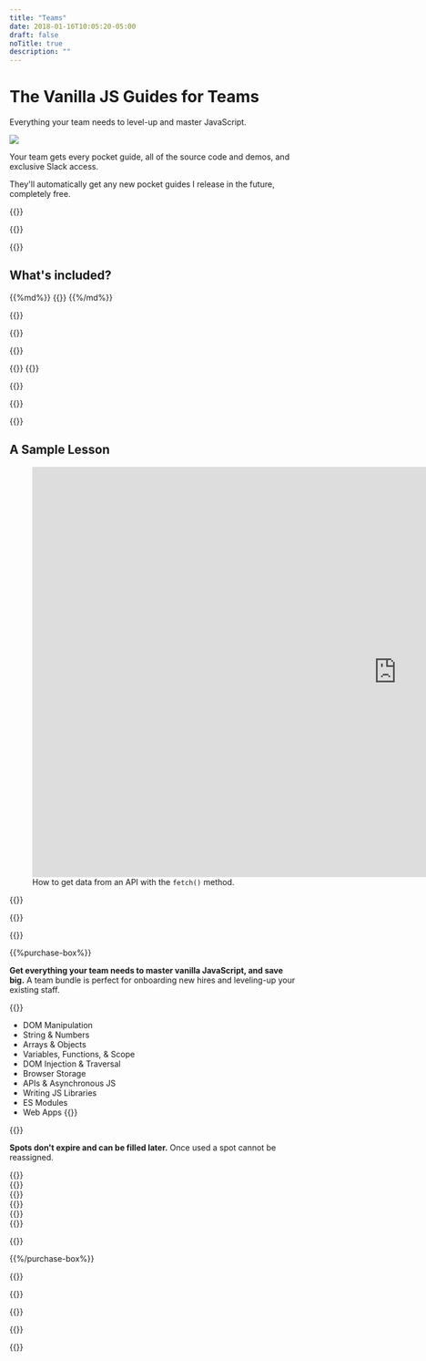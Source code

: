 ```yaml
---
title: "Teams"
date: 2018-01-16T10:05:20-05:00
draft: false
noTitle: true
description: ""
---
```


<h1 class="no-padding-top no-margin-bottom h5 text-sans">The Vanilla JS Guides for Teams</h1>
<p><span class="text-xlarge text-serif">Everything your team needs to level-up and master JavaScript.</span></p>

<img class="img-center img-hero" src="/img/guides/complete-set.png">

<span class="text-large">Your team gets every pocket guide, all of the source code and demos, and exclusive Slack access.</span>

They'll automatically get any new pocket guides I release in the future, completely&nbsp;free.

{{<cta for="guides-all">}}

<div class="padding-bottom-small">{{<pricing-link>}}</div>

{{<guide-used-by>}}

## What's included?

<div class="list-spaced-small">
{{%md%}}
{{<product-list package="complete">}}
{{%/md%}}
</div>

{{<guide-formats>}}

{{<testimonial-group group="learn">}}

{{<bonuses-teams>}}

{{<cta for="bonusesGuides">}}
{{<cta for="bonusesList">}}

{{<pricing-link>}}

{{<testimonial-group group="slack">}}

{{<guide-skills teams="true">}}

## A Sample Lesson

<figure>
	<div class="fluid-vids no-margin-bottom"><iframe src="https://player.vimeo.com/video/531873765?badge=0&amp;autopause=0&amp;player_id=0&amp;app_id=58479" width="1280" height="720" frameborder="0" allow="autoplay; fullscreen; picture-in-picture" allowfullscreen></iframe></div>
	<figcaption>How to get data from an API with the <code>fetch()</code> method.</figcaption>
</figure>

{{<sample>}}

{{<guide-money-back teams="true">}}

{{<guide-about-me>}}

{{%purchase-box%}}

**Get everything your team needs to master vanilla JavaScript, and save big.** A team bundle is perfect for onboarding new hires and leveling-up your existing staff.

{{<purchase-summary bundle="true" teams="true">}}
- DOM Manipulation
- String & Numbers
- Arrays & Objects
- Variables, Functions, & Scope
- DOM Injection & Traversal
- Browser Storage
- APIs & Asynchronous JS
- Writing JS Libraries
- ES Modules
- Web Apps
{{</purchase-summary>}}

{{<cta for="guide-buy">}}

**Spots don't expire and can be filled later.** Once used a spot cannot be reassigned.

<div class="row">
	<div class="grid-half margin-bottom-small">{{<purchase-link-teams price="ten" n="10">}}</div>
	<div class="grid-half margin-bottom-small">{{<purchase-link-teams price="fifteen" n="15">}}</div>
</div>

<div class="row">
	<div class="grid-half margin-bottom-small">{{<purchase-link-teams price="twenty" n="20">}}</div>
	<div class="grid-half margin-bottom-small">{{<purchase-link-teams price="twentyfive" n="25">}}</div>
</div>

<div class="row margin-bottom-medium">
	<div class="grid-half margin-bottom-small">{{<purchase-link-teams price="thirty" n="30">}}</div>
	<div class="grid-half margin-bottom-small">{{<purchase-link-teams price="fourty" n="40">}}</div>
</div>

{{<sales-numbers>}}

{{%/purchase-box%}}

{{<testimonial-group group="purchase">}}

{{<guide-faq>}}

{{<pricing-link>}}

{{<testimonial-group group="faq">}}

{{<not-ready-yet>}}